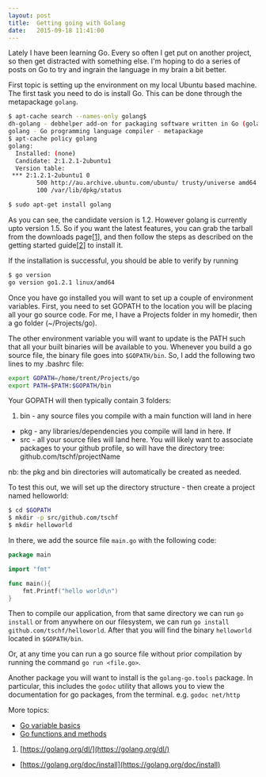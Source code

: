 ```yaml
---
layout: post
title:  Getting going with Golang
date:   2015-09-18 11:41:00
---
```


Lately I have been learning Go. Every so often I get put on another project, so then get distracted with something else. I'm hoping to do a series of posts on Go to try and ingrain the language in my brain a bit better.

First topic is setting up the environment on my local Ubuntu based machine. The first task you need to do is install Go. This can be done through the metapackage `golang`.

```bash
$ apt-cache search --names-only golang$
dh-golang - debhelper add-on for packaging software written in Go (golang)
golang - Go programming language compiler - metapackage
$ apt-cache policy golang
golang:
  Installed: (none)
  Candidate: 2:1.2.1-2ubuntu1
  Version table:
 *** 2:1.2.1-2ubuntu1 0
        500 http://au.archive.ubuntu.com/ubuntu/ trusty/universe amd64 Packages
        100 /var/lib/dpkg/status

$ sudo apt-get install golang
```

As you can see, the candidate version is 1.2. However golang is currently upto version 1.5. So if you want the latest features, you can grab the tarball from the downloads page[[1](https://golang.org/dl/)], and then follow the steps as described on the getting started guide[[2](https://golang.org/doc/install)] to install it.

If the installation is successful, you should be able to verify by running

```bash
$ go version
go version go1.2.1 linux/amd64
```
Once you have go installed you will want to set up a couple of environment variables. First, you need to set GOPATH to the location you will be placing all your go source code. For me, I have a Projects folder in my homedir, then a go folder (~/Projects/go).

The other environment variable you will want to update is the PATH such that all your built binaries will be available to you. Whenever you build a go source file, the binary file goes into `$GOPATH/bin`. So, I add the following two lines to my .bashrc file:

```bash
export GOPATH=/home/trent/Projects/go
export PATH=$PATH:$GOPATH/bin
```

Your GOPATH will then typically contain 3 folders:

1. bin - any source files you compile with a main function will land in here
* pkg - any libraries/dependencies you compile will land in here. If
* src - all your source files will land here. You will likely want to associate packages to your github profile, so will have the directory tree: github.com/tschf/projectName

nb: the pkg and bin directories will automatically be created as needed.

To test this out, we will set up the directory structure - then create a project named helloworld:

```bash
$ cd $GOPATH
$ mkdir -p src/github.com/tschf
$ mkdir helloworld
```

In there, we add the source file `main.go` with the following code:

```go
package main

import "fmt"

func main(){
    fmt.Printf("hello world\n")
}
```

Then to compile our application, from that same directory we can run `go install` or from anywhere on our filesystem, we can run `go install github.com/tschf/helloworld`. After that you will find the binary `helloworld` located in `$GOPATH/bin`.

Or, at any time you can run a go source file without prior compilation by running the command `go run <file.go>`.


Another package you will want to install is the `golang-go.tools` package. In particular, this includes the `godoc` utility that allows you to view the documentation for go packages, from the terminal. e.g. `godoc net/http`

More topics:

* [Go variable basics](/2015/09/24/go-variable-basics/)
* [Go functions and methods](/2015/10/11/go-functions-methods)


1. [https://golang.org/dl/](https://golang.org/dl/)
*  [https://golang.org/doc/install](https://golang.org/doc/install)
